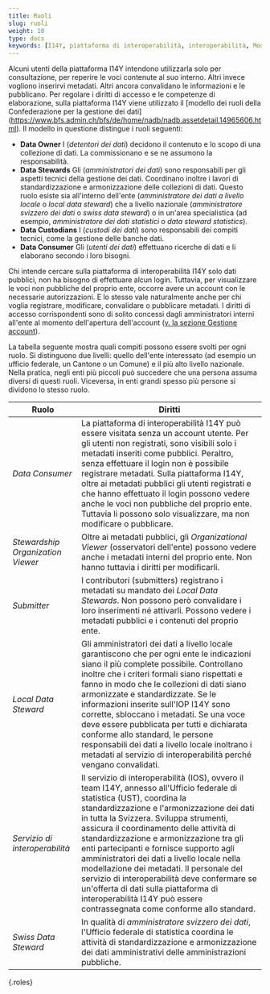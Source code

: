 ```yaml
---
title: Ruoli
slug: ruoli
weight: 10
type: docs
keywords: [I14Y, piattaforma di interoperabilità, interoperabilità, Modello dei ruoli, amministratori dei dati, gestione dei dati, detentori dei dati, utente dei dati]
---
```


Alcuni utenti della piattaforma I14Y intendono utilizzarla solo per consultazione, per reperire le voci contenute al suo interno. Altri invece vogliono inserirvi metadati. Altri ancora convalidano le informazioni e le pubblicano. Per regolare i diritti di accesso e le competenze di elaborazione, sulla piattaforma I14Y viene utilizzato il [modello dei ruoli della Confederazione per la gestione dei dati] (https://www.bfs.admin.ch/bfs/de/home/nadb/nadb.assetdetail.14965606.html). Il modello in questione distingue i ruoli seguenti:

- __Data Owner__ I (_detentori dei dati_) decidono il contenuto e lo scopo di una collezione di dati. La commissionano e se ne assumono la responsabilità. 
- __Data Stewards__ Gli (_amministratori dei dati_) sono responsabili per gli aspetti tecnici della gestione dei dati. Coordinano inoltre i lavori di standardizzazione e armonizzazione delle collezioni di dati. Questo ruolo esiste sia all'interno dell'ente (_amministratore dei dati a livello locale_ o _local data steward_) che a livello nazionale (_amministratore svizzero dei dati_ o _swiss data steward_) o in un'area specialistica (ad esempio, _amministratore dei dati statistici_ o _data steward statistics_).
- __Data Custodians__ I (_custodi dei dati_) sono responsabili dei compiti tecnici, come la gestione delle banche dati.
- __Data Consumer__ Gli (_utenti dei dati_) effettuano ricerche di dati e li elaborano secondo i loro bisogni. 

Chi intende cercare sulla piattaforma di interoperabilità I14Y solo dati pubblici, non ha bisogno di effettuare alcun login. Tuttavia, per visualizzare le voci non pubbliche del proprio ente, occorre avere un account con le necessarie autorizzazioni. E lo stesso vale naturalmente anche per chi voglia registrare, modificare, convalidare o pubblicare metadati. I diritti di accesso corrispondenti sono di solito concessi dagli amministratori interni all'ente al momento dell'apertura dell'account ([v. la sezione Gestione account](/handbook/it/2_rollen_prozesse/kontenverwaltung)). 

La tabella seguente mostra quali compiti possono essere svolti per ogni ruolo. Si distinguono due livelli: quello dell'ente interessato (ad esempio un ufficio federale, un Cantone o un Comune) e il più alto livello nazionale. Nella pratica, negli enti più piccoli può succedere che una persona assuma diversi di questi ruoli. Viceversa, in enti grandi spesso più persone si dividono lo stesso ruolo. 

| Ruolo | Diritti |
| ----  | ---- |
| _Data Consumer_ | La piattaforma di interoperabilità I14Y può essere visitata senza un account utente. Per gli utenti non registrati, sono visibili solo i metadati inseriti come pubblici. Peraltro, senza effettuare il login non è possibile registrare metadati. Sulla piattaforma I14Y, oltre ai metadati pubblici gli utenti registrati e che hanno effettuato il login possono vedere anche le voci non pubbliche del proprio ente. Tuttavia li possono solo visualizzare, ma non modificare o pubblicare. |
| _Stewardship Organization Viewer_ | Oltre ai metadati pubblici, gli _Organizational Viewer_ (osservatori dell'ente) possono vedere anche i metadati interni del proprio ente. Non hanno tuttavia i diritti per modificarli. |
| _Submitter_ | I contributori (submitters) registrano i metadati su mandato dei _Local Data Stewards_. Non possono però convalidare i loro inserimenti né attivarli. Possono vedere i metadati pubblici e i contenuti del proprio ente. |
| _Local Data Steward_ | Gli amministratori dei dati a livello locale garantiscono che per ogni ente le indicazioni siano il più complete possibile. Controllano inoltre che i criteri formali siano rispettati e fanno in modo che le collezioni di dati siano armonizzate e standardizzate. Se le informazioni inserite sull'IOP I14Y sono corrette, sbloccano i metadati. Se una voce deve essere pubblicata per tutti e dichiarata conforme allo standard, le persone responsabili dei dati a livello locale inoltrano i metadati al servizio di interoperabilità perché vengano convalidati. |
| _Servizio di interoperabilità_ | Il servizio di interoperabilità (IOS), ovvero il team I14Y, annesso all'Ufficio federale di statistica (UST), coordina la standardizzazione e l'armonizzazione dei dati in tutta la Svizzera. Sviluppa strumenti, assicura il coordinamento delle attività di standardizzazione e armonizzazione tra gli enti partecipanti e fornisce supporto agli amministratori dei dati a livello locale nella modellazione dei metadati. Il personale del servizio di interoperabilità deve confermare se un'offerta di dati sulla piattaforma di interoperabilità I14Y può essere contrassegnata come conforme allo standard. |
| _Swiss Data Steward_ | In qualità di _amministratore svizzero dei dati_, l'Ufficio federale di statistica coordina le attività di standardizzazione e armonizzazione dei dati amministrativi delle amministrazioni pubbliche. |
{.roles}
